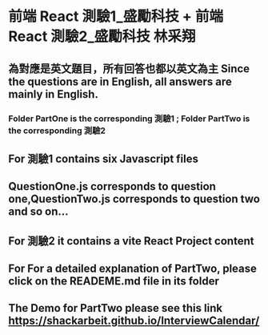 # 前端 React 測驗1_盛勵科技 +  前端 React 測驗2_盛勵科技 林采翔
## 為對應是英文題目，所有回答也都以英文為主 Since the questions are in English, all answers are mainly in English.
### Folder PartOne is the corresponding 測驗1 ; Folder PartTwo is the corresponding 測驗2

## For 測驗1 contains six Javascript files
## QuestionOne.js corresponds to question one,QuestionTwo.js corresponds to question two and so on...

## For 測驗2 it contains a vite React Project content
## For For a detailed explanation of PartTwo, please click on the READEME.md file in its folder
## The Demo for PartTwo please see this link **https://shackarbeit.github.io/InterviewCalendar/** 




